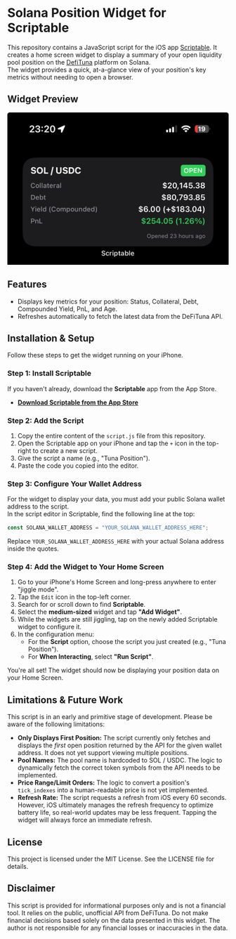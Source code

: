 # **Solana Position Widget for Scriptable**

This repository contains a JavaScript script for the iOS app [Scriptable](https://scriptable.app). It creates a home screen widget to display a summary of your open liquidity pool position on the [DefiTuna](https://defituna.com/) platform on Solana.  
The widget provides a quick, at-a-glance view of your position's key metrics without needing to open a browser.

## **Widget Preview**

![Widget Screenshot](/assets/image.png)

## **Features**

* Displays key metrics for your position: Status, Collateral, Debt, Compounded Yield, PnL, and Age.  
* Refreshes automatically to fetch the latest data from the DeFiTuna API.

## **Installation & Setup**

Follow these steps to get the widget running on your iPhone.

### **Step 1: Install Scriptable**

If you haven't already, download the **Scriptable** app from the App Store.

* [**Download Scriptable from the App Store**](https://apps.apple.com/us/app/scriptable/id1405459188)

### **Step 2: Add the Script**

1. Copy the entire content of the `script.js` file from this repository.  
2. Open the Scriptable app on your iPhone and tap the `+` icon in the top-right to create a new script.  
3. Give the script a name (e.g., "Tuna Position").  
4. Paste the code you copied into the editor.

### **Step 3: Configure Your Wallet Address**

For the widget to display your data, you must add your public Solana wallet address to the script.  
In the script editor in Scriptable, find the following line at the top:

```javascript
const SOLANA_WALLET_ADDRESS = "YOUR_SOLANA_WALLET_ADDRESS_HERE";
```
Replace `YOUR_SOLANA_WALLET_ADDRESS_HERE` with your actual Solana address inside the quotes.

### **Step 4: Add the Widget to Your Home Screen**

1. Go to your iPhone's Home Screen and long-press anywhere to enter "jiggle mode".  
2. Tap the `Edit` icon in the top-left corner.  
3. Search for or scroll down to find **Scriptable**.  
4. Select the **medium-sized** widget and tap **"Add Widget"**.  
5. While the widgets are still jiggling, tap on the newly added Scriptable widget to configure it.  
6. In the configuration menu:  
   * For the **Script** option, choose the script you just created (e.g., "Tuna Position").  
   * For **When Interacting**, select **"Run Script"**.

You're all set! The widget should now be displaying your position data on your Home Screen.

## **Limitations & Future Work**

This script is in an early and primitive stage of development. Please be aware of the following limitations:

* **Only Displays First Position:** The script currently only fetches and displays the *first* open position returned by the API for the given wallet address. It does not yet support viewing multiple positions.  
* **Pool Names:** The pool name is hardcoded to SOL / USDC. The logic to dynamically fetch the correct token symbols from the API needs to be implemented.  
* **Price Range/Limit Orders:** The logic to convert a position's `tick_indexes` into a human-readable price is not yet implemented.
* **Refresh Rate:** The script requests a refresh from iOS every 60 seconds. However, iOS ultimately manages the refresh frequency to optimize battery life, so real-world updates may be less frequent. Tapping the widget will always force an immediate refresh.

## **License**

This project is licensed under the MIT License. See the LICENSE file for details.

## **Disclaimer**

This script is provided for informational purposes only and is not a financial tool. It relies on the public, unofficial API from DeFiTuna. Do not make financial decisions based solely on the data presented in this widget. The author is not responsible for any financial losses or inaccuracies in the data.
